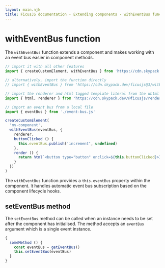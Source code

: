 ```yaml
---
layout: main.njk
title: FicusJS documentation - Extending components - withEventBus function
---
```

# withEventBus function

The `withEventBus` function extends a component and makes working with an event bus easier in component methods.

```js
// import it with all other features
import { createCustomElement, withEventBus } from 'https://cdn.skypack.dev/ficusjs@3'

// alternatively, import the function directly
// import { withEventBus } from 'https://cdn.skypack.dev/ficusjs@3/with-event-bus'

// import the renderer and html tagged template literal from the uhtml renderer
import { html, renderer } from 'https://cdn.skypack.dev/@ficusjs/renderers@4/uhtml'

// import an event bus from a local file
import { eventBus } from './event-bus.js'

createCustomElement(
  'my-component',
  withEventBus(eventBus, {
    renderer,
    buttonClicked () {
      this.eventBus.publish('increment', undefined)
    },
    render () {
      return html`<button type="button" onclick=${this.buttonClicked}>Increment</button>`
    }
  })
)
```

The `withEventBus` function provides a `this.eventBus` property within the component.
It handles automatic event bus subscription based on the component lifecycle hooks.

## setEventBus method

The `setEventBus` method can be called when an instance needs to be set after the component has initialised.
The method accepts an `eventBus` argument which is a single event instance.

```js
{
  someMethod () {
    const eventBus = getEventBus()
    this.setEventBus(eventBus)
  }
}
```
